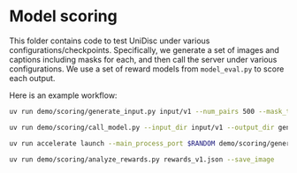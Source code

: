 # Model scoring

This folder contains code to test UniDisc under various configurations/checkpoints. Specifically, we generate a set of images and captions including masks for each, and then call the server under various configurations. We use a set of reward models from `model_eval.py` to score each output. 

Here is an example workflow:

```bash
uv run demo/scoring/generate_input.py input/v1 --num_pairs 500 --mask_txt --mask_img

uv run demo/scoring/call_model.py --input_dir input/v1 --output_dir generated/v1 --num_pairs 200 --iterate_over_modes

uv run accelerate launch --main_process_port $RANDOM demo/scoring/generate_rewards.py --input_dir generated/v1 --output_file rewards_v1.json --batch_size 32

uv run demo/scoring/analyze_rewards.py rewards_v1.json --save_image
```
